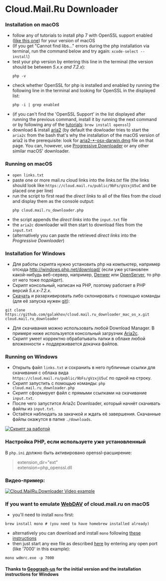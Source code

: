 # Cloud.Mail.Ru Downloader

### Installation on macOS

- follow any of tutorials to install php 7 with OpenSSL support enabled ([like this one](https://medium.com/@crmcmullen/how-to-install-php-on-macos-10-13-high-sierra-and-10-14-mojave-using-homebrew-and-pecl-ef2276db3d62)) for your version of macOS
- (If you get "Cannot find libs..." errors during the php installation via terminal, run the command below and try again:
  `xcode-select --install`)
- test your php version by entering this line in the terminal (the version should be between _5.x.x and 7.2.x_):
  ```console
  php -v
  ```
- check whether OpenSSL for php is installed and enabled by running the following line in the terminal and looking for OpenSSL in the displayed list:
  ```console
  php -i | grep enabled
  ```
- (if you can't find the 'OpenSSL Support' in the list displayed after running the previous command, install it by running the next command or by following any of the [tutorials](https://medium.com/this-old-code/installing-php-7-2-bc779b23dce8):
  `brew install openssl`)
- download & install [aria2](https://github.com/aria2/aria2/releases/) (by default the dowloader tries to start the `aria2c` from the bash that's why the installation of the macOS version of aria2 is the prerequisite: look for [aria2-\*-osx-darwin.dmg](https://github.com/aria2/aria2/releases/) file on that page. You can, however, use [Progressive Downloader](https://www.macpsd.net) or any other similar macOS' downloader.

### Running on macOS

- `open links.txt`
- paste one or more mail.ru cloud links into the _links.txt_ file (the links should look like `https://cloud.mail.ru/public/9bFs/gVzxjU5uC` and be placed one per line)
- run the script to first read the _direct links_ to all of the files from the cloud and display them as the console output:
  ```console
  php cloud.mail.ru_downloader.php
  ```
- the script appends the _direct links_ into the `input.txt` file
- the `aria2c` downloader will then start to download files from the `input.txt`
- (alternatively you can paste the retrieved _direct links_ into the _Progressive Downloader_)

### Installation for Windows

- Для работы скрипта нужно установить php на компьютер, например отсюда http://windows.php.net/download/ (если уже установлен какой-нибудь веб-сервер, например, [Denwer](http://www.denwer.ru/) или [OpenServer](http://open-server.ru/), то php от него тоже подойдет).
- Скрипт консольный, написан на PHP, поэтому работает в PHP версий _5.x.x-7.2.x_.
- [Скачать](https://github.com/galakhov/cloud.mail.ru_downloader_mac_os_x/archive/master.zip) и разархивировать либо склонировать с помощью команды (для её запуска нужен [git](https://git-scm.com/download/win)):

```console
git clone https://github.com/galakhov/cloud.mail.ru_downloader_mac_os_x.git cloud.mail.ru_downloader
```

- Для скачивания можно использовать любой Download Manager. В примере ниже используется консольный загрузчик [Aria2c](https://aria2.github.io/).
- Скрипт умеет корректно обрабатывать папки в облаке любой вложенности + поддерживается докачка файлов.

### Running on Windows

- Открыть файл `links.txt` и сохранить в него публичные ссылки для скачивания с облака вида `https://cloud.mail.ru/public/9bFs/gVzxjU5uC` по одной на строку.
- Скрипт запустить с помощью команды: `php cloud.mail.ru_downloader.php`
- Скрипт сформирует файл с прямыми ссылками на скачивание `input.txt`.
- После чего запустится Aria2c Downloader, который начнёт скачивать файлы из `input.txt`.
- Остаётся наблюдать за закачкой и ждать её завершения. Скачанные файлы окажутся в папке `./downloads`.

[![Скрипт за работой](image.png)](image.png)

### Настройка PHP, если используете уже установленный

В `php.ini` должно быть активировано openssl-расширение:

> extension_dir="ext"\
> extension=php_openssl.dll

### Видео-пример:

[![Cloud.MailRu.Downloader Video example](https://img.youtube.com/vi/WnJyXEdEqfI/0.jpg)](https://www.youtube.com/watch?v=WnJyXEdEqfI)

### If you want to emulate [WebDAV](https://github.com/yar229/WebDavMailRuCloud) of cloud.mail.ru on macOS

- you'll need to install `mono` first:

```console
brew install mono # (you need to have homebrew installed already)
```

- alternatively you can download and install `mono` following [these instructions](https://www.mono-project.com/docs/about-mono/supported-platforms/macos/)
- then just start any exe file as described [here](https://github.com/yar229/WebDavMailRuCloud#mac-os-x) by entering any open port (like '7000' in this example):

```console
mono wdmrc.exe -p 7000
```

#### Thanks to [Geograph-us](https://github.com/Geograph-us/Cloud-Mail.Ru-Downloader) for the initial version and the installation instructions for Windows
